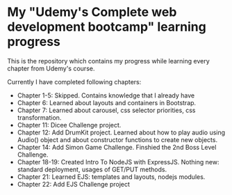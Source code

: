 # My "Udemy's Complete web development bootcamp" learning progress

This is the repository which contains my progress while learning every chapter from Udemy's course.

Currently I have completed following chapters:
* Chapter 1-5: Skipped. Contains knowledge that I already have
* Chapter 6: Learned about layouts and containers in Bootstrap.
* Chapter 7: Learned about carousel, css selector priorities, css transformation.
* Chapter 11: Dicee Challenge project.
* Chapter 12: Add DrumKit project. Learned about how to play audio using Audio() object and about constructor functions to create new objects.
* Chapter 14: Add Simon Game Challenge. Finshied the 2nd Boss Level Challenge.
* Chapter 18-19: Created Intro To NodeJS with ExpressJS. Nothing new: standard deployment, usages of GET/PUT methods.
* Chapter 21: Learned EJS: templates and layouts, nodejs modules.
* Chapter 22: Add EJS Challenge project 
